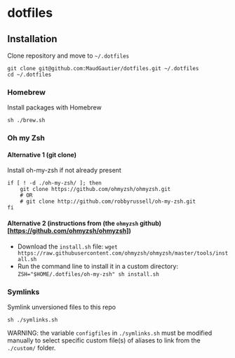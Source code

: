 # dotfiles

## Installation

Clone repository and move to `~/.dotfiles`
```
git clone git@github.com:MaudGautier/dotfiles.git ~/.dotfiles
cd ~/.dotfiles
```

### Homebrew
Install packages with Homebrew
```
sh ./brew.sh
```

### Oh my Zsh

#### Alternative 1 (git clone)

Install oh-my-zsh if not already present
```
if [ ! -d ./oh-my-zsh/ ]; then
	git clone https://github.com/ohmyzsh/ohmyzsh.git
	# OR
	# git clone http://github.com/robbyrussell/oh-my-zsh.git
fi
```

#### Alternative 2 (instructions from (the `ohmyzsh` github)[https://github.com/ohmyzsh/ohmyzsh])

* Download the `install.sh` file: `wget https://raw.githubusercontent.com/ohmyzsh/ohmyzsh/master/tools/install.sh`
* Run the command line to install it in a custom directory: `ZSH="$HOME/.dotfiles/oh-my-zsh" sh install.sh`


### Symlinks
Symlink unversioned files to this repo
```
sh ./symlinks.sh
```

WARNING: the variable `configfiles` in `./symlinks.sh` must be modified manually to select specific custom file(s) of aliases to link from the `./custom/` folder.

